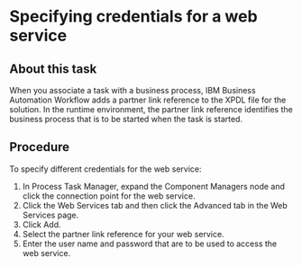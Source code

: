 <!-- image -->

<!-- image -->

<!-- image -->

# Specifying credentials for a web service

## About this task

When you associate a task with a business process, IBM Business Automation
Workflow adds a partner link reference to the XPDL file for
the solution. In the runtime environment, the partner link reference identifies the business process
that is to be started when the task is started.

## Procedure

To specify different
credentials for the web service:

1. In Process
Task Manager, expand the Component
Managers node and click the connection point for the web
service.
2. Click the Web Services tab
and then
click the Advanced tab in the Web
Services page.
3. Click Add.
4. Select the partner link reference for your web service.
5. Enter the user name and password that are to be
used to
access the web service.